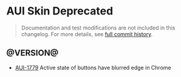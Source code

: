 # AUI Skin Deprecated

> Documentation and test modifications are not included in this changelog. For more details, see [full commit history](https://github.com/liferay/alloy-ui/commits/master-deprecated/src/aui-skin-deprecated).

## @VERSION@

* [AUI-1779](https://issues.liferay.com/browse/AUI-1779) Active state of buttons have blurred edge in Chrome
